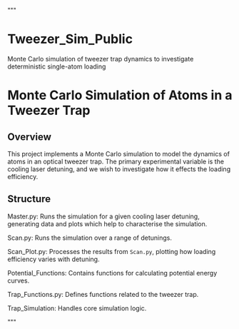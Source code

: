 
"""
# Tweezer_Sim_Public
Monte Carlo simulation of tweezer trap dynamics to investigate deterministic single-atom loading

# Monte Carlo Simulation of Atoms in a Tweezer Trap

## Overview

This project implements a Monte Carlo simulation to model the dynamics of atoms in an optical tweezer trap. The primary experimental variable is the cooling laser detuning, and we wish to investigate how it effects the loading efficiency.

## Structure

Master.py: Runs the simulation for a given cooling laser detuning, generating data and plots which help to characterise the simulation.

Scan.py: Runs the simulation over a range of detunings.

Scan_Plot.py: Processes the results from `Scan.py`, plotting how loading efficiency varies with detuning.

Potential_Functions: Contains functions for calculating potential energy curves.

Trap_Functions.py: Defines  functions related to the tweezer trap.

Trap_Simulation: Handles core simulation logic.

"""

